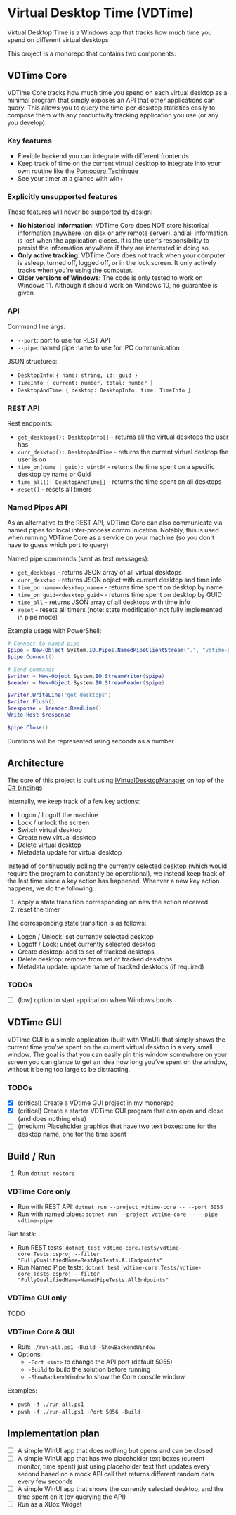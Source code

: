 # Virtual Desktop Time (VDTime)

Virtual Desktop Time is a Windows app that tracks how much time you spend on different virtual desktops

This project is a monorepo that contains two components:

## VDTime Core

VDTime Core tracks how much time you spend on each virtual desktop as a minimal program that simply exposes an API that other applications can query.
This allows you to query the time-per-desktop statistics easily to compose them with any productivity tracking application you use (or any you develop).

### Key features

- Flexible backend you can integrate with different frontends
- Keep track of time on the current virtual desktop to integrate into your own routine like the [Pomodoro Techinque](https://en.wikipedia.org/wiki/Pomodoro_Technique)
- See your timer at a glance with win+

### Explicitly unsupported features

These features will never be supported by design:

- **No historical information**: VDTime Core does NOT store historical information anywhere (on disk or any remote server), and all information is lost when the application closes. It is the user's responsibility to persist the information anywhere if they are interested in doing so.
- **Only active tracking**: VDTime Core does not track when your computer is asleep, turned off, logged off, or in the lock screen. It only actively tracks when you're using the computer.
- **Older versions of Windows**: The code is only tested to work on Windows 11. Although it should work on Windows 10, no guarantee is given

### API

Command line args:

- `--port`: port to use for REST API
- `--pipe`: named pipe name to use for IPC communication

JSON structures:

- `DesktopInfo`: `{ name: string, id: guid }`
- `TimeInfo`: `{ current: number, total: number }`
- `DesktopAndTime`: `{ desktop: DesktopInfo, time: TimeInfo }`

### REST API

Rest endpoints:

- `get_desktops(): DesktopInfo[]` - returns all the virtual desktops the user has
- `curr_desktop(): DesktopAndTime` - returns the current virtual desktop the user is on
- `time_on(name | guid): uint64` - returns the time spent on a specific desktop by name or Guid
- `time_all(): DesktopAndTime[]` - returns the time spent on all desktops
- `reset()` - resets all timers

### Named Pipes API

As an alternative to the REST API, VDTime Core can also communicate via named pipes for local inter-process communication. Notably, this is used when running VDTime Core as a service on your machine (so you don't have to guess which port to query)

Named pipe commands (sent as text messages):

- `get_desktops` - returns JSON array of all virtual desktops
- `curr_desktop` - returns JSON object with current desktop and time info
- `time_on name=<desktop_name>` - returns time spent on desktop by name
- `time_on guid=<desktop_guid>` - returns time spent on desktop by GUID
- `time_all` - returns JSON array of all desktops with time info
- `reset` - resets all timers (note: state modification not fully implemented in pipe mode)

Example usage with PowerShell:

```powershell
# Connect to named pipe
$pipe = New-Object System.IO.Pipes.NamedPipeClientStream(".", "vdtime-pipe", [System.IO.Pipes.PipeDirection]::InOut)
$pipe.Connect()

# Send commands
$writer = New-Object System.IO.StreamWriter($pipe)
$reader = New-Object System.IO.StreamReader($pipe)

$writer.WriteLine("get_desktops")
$writer.Flush()
$response = $reader.ReadLine()
Write-Host $response

$pipe.Close()
```

Durations will be represented using seconds as a number

## Architecture

The core of this project is built using [IVirtualDesktopManager](https://learn.microsoft.com/en-us/windows/win32/api/shobjidl_core/nn-shobjidl_core-ivirtualdesktopmanager?redirectedfrom=MSDN) on top of the [C# bindings](https://github.com/Slion/VirtualDesktop)

Internally, we keep track of a few key actions:

- Logon / Logoff the machine
- Lock / unlock the screen
- Switch virtual desktop
- Create new virtual desktop
- Delete virtual desktop
- Metadata update for virtual desktop

Instead of continuously polling the currently selected desktop (which would require the program to constantly be operational), we instead keep track of the last time since a key action has happened. Whenver a new key action happens, we do the following:

1. apply a state transition corresponding on new the action received
2. reset the timer

The corresponding state transition is as follows:

- Logon / Unlock: set currently selected desktop
- Logoff / Lock: unset currently selected desktop
- Create desktop: add to set of tracked desktops
- Delete desktop: remove from set of tracked desktops
- Metadata update: update name of tracked desktops (if required)

### TODOs

- [ ] (low) option to start application when Windows boots

## VDTime GUI

VDTime GUI is a simple application (built with WinUI) that simply shows the current time you've spent on the current virtual desktop in a very small window.
The goal is that you can easily pin this window somewhere on your screen you can glance to get an idea how long you've spent on the window, without it being too large to be distracting.

### TODOs

- [x] (critical) Create a VDtime GUI project in my monorepo
- [x] (critical) Create a starter VDTime GUI program that can open and close (and does nothing else)
- [ ] (medium) Placeholder graphics that have two text boxes: one for the desktop name, one for the time spent

## Build / Run

1. Run `dotnet restore`

### VDTime Core only

- Run with REST API: `dotnet run --project vdtime-core -- --port 5055`
- Run with named pipes: `dotnet run --project vdtime-core -- --pipe vdtime-pipe`

Run tests:

- Run REST tests: `dotnet test vdtime-core.Tests/vdtime-core.Tests.csproj --filter "FullyQualifiedName=RestApiTests.AllEndpoints"`
- Run Named Pipe tests: `dotnet test vdtime-core.Tests/vdtime-core.Tests.csproj --filter "FullyQualifiedName=NamedPipeTests.AllEndpoints"`

### VDTime GUI only

TODO

### VDTime Core & GUI

- Run: `./run-all.ps1 -Build -ShowBackendWindow`
- Options:
  - `-Port <int>` to change the API port (default 5055)
  - `-Build` to build the solution before running
  - `-ShowBackendWindow` to show the Core console window

Examples:

- `pwsh -f ./run-all.ps1`
- `pwsh -f ./run-all.ps1 -Port 5056 -Build`

## Implementation plan

- [ ] A simple WinUI app that does nothing but opens and can be closed
- [ ] A simple WinUI app that has two placeholder text boxes (current monitor, time spent) just using placeholder text that updates every second based on a mock API call that returns different random data every few seconds
- [ ] A simple WinUI app that shows the currently selected desktop, and the time spent on it (by querying the API)
- [ ] Run as a XBox Widget
